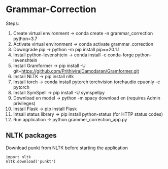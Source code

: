 # Grammar-Correction

Steps:
1. Create virtual environment -> conda create -n grammar_correction python=3.7
2. Activate virtual environment -> conda activate grammar_correction
3. Downgrade pip -> python -m pip install pip==20.1.1
4. Install python-levenshtein -> conda install -c conda-forge python-levenshtein
5. Install Gramformer -> pip install -U git+https://github.com/PrithivirajDamodaran/Gramformer.git
6. Install NLTK -> pip install nltk
7. Install torch -> conda install pytorch torchvision torchaudio cpuonly -c pytorch
8. Install SymSpell -> pip install -U symspellpy
9. Download en model -> python -m spacy download en (requires Admin privileges)
10. Install Flask -> pip install Flask
11. Intsall status library -> pip install python-status (for HTTP status codes)
12. Run application -> python grammer_correction_app.py

## NLTK packages
Download punkt from NLTK before starting the application
```
import nltk
nltk.download('punkt')
```
